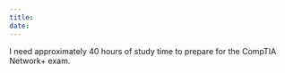 ```yaml
---
title: 
date: 
---
```


I need approximately 40 hours of study time to prepare for
the CompTIA Network+ exam.

